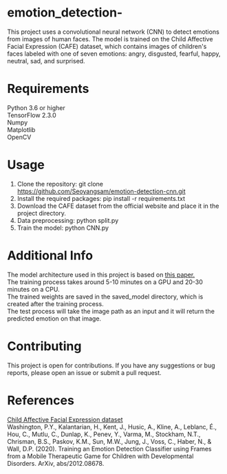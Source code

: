 # emotion_detection-

This project uses a convolutional neural network (CNN) to detect emotions from images of human faces. The model is trained on the Child Affective Facial Expression (CAFE) dataset, which contains images of children's faces labeled with one of seven emotions: angry, disgusted, fearful, happy, neutral, sad, and surprised.

# Requirements
Python 3.6 or higher<br>
TensorFlow 2.3.0<br>
Numpy<br>
Matplotlib<br>
OpenCV<br>

# Usage
1. Clone the repository: git clone https://github.com/Seoyangsam/emotion-detection-cnn.git
2. Install the required packages: pip install -r requirements.txt
3. Download the CAFE dataset from the official website and place it in the project directory.
4. Data preprocessing: python split.py
5. Train the model: python CNN.py

# Additional Info
The model architecture used in this project is based on [this paper.](https://pediatrics.jmir.org/2022/2/e26760)<br>
The training process takes around 5-10 minutes on a GPU and 20-30 minutes on a CPU.<br>
The trained weights are saved in the saved_model directory, which is created after the training process.<br>
The test process will take the image path as an input and it will return the predicted emotion on that image.

# Contributing
This project is open for contributions. If you have any suggestions or bug reports, please open an issue or submit a pull request.

# References
[Child Affective Facial Expression dataset](https://nyu.databrary.org/volume/30)<br>
Washington, P.Y., Kalantarian, H., Kent, J., Husic, A., Kline, A., Leblanc, É., Hou, C., Mutlu, C., Dunlap, K., Penev, Y., Varma, M., Stockham, N.T., Chrisman, B.S., Paskov, K.M., Sun, M.W., Jung, J., Voss, C., Haber, N., & Wall, D.P. (2020). Training an Emotion Detection Classifier using Frames from a Mobile Therapeutic Game for Children with Developmental Disorders. ArXiv, abs/2012.08678. 

